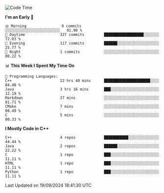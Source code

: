 <!--START_SECTION:waka-->
![Code Time](http://img.shields.io/badge/Code%20Time-39%20hrs%204%20mins-blue)

**I'm an Early 🐤** 

```text
🌞 Morning                9 commits           ░░░░░░░░░░░░░░░░░░░░░░░░░   01.98 % 
🌆 Daytime                327 commits         ██████████████████░░░░░░░   72.03 % 
🌃 Evening                117 commits         ██████░░░░░░░░░░░░░░░░░░░   25.77 % 
🌙 Night                  1 commits           ░░░░░░░░░░░░░░░░░░░░░░░░░   00.22 % 
```


📊 **This Week I Spent My Time On** 

```text
💬 Programming Languages: 
C++                      22 hrs 40 mins      █████████████████████░░░░   84.48 % 
Java                     3 hrs 16 mins       ███░░░░░░░░░░░░░░░░░░░░░░   12.19 % 
Markdown                 27 mins             ░░░░░░░░░░░░░░░░░░░░░░░░░   01.71 % 
CMake                    7 mins              ░░░░░░░░░░░░░░░░░░░░░░░░░   00.49 % 
C                        5 mins              ░░░░░░░░░░░░░░░░░░░░░░░░░   00.33 % 
```

**I Mostly Code in C++** 

```text
C++                      4 repos             ███████████░░░░░░░░░░░░░░   44.44 % 
Java                     2 repos             ██████░░░░░░░░░░░░░░░░░░░   22.22 % 
C                        1 repo              ███░░░░░░░░░░░░░░░░░░░░░░   11.11 % 
HTML                     1 repo              ███░░░░░░░░░░░░░░░░░░░░░░   11.11 % 
Python                   1 repo              ███░░░░░░░░░░░░░░░░░░░░░░   11.11 % 
```




 Last Updated on 19/09/2024 18:41:30 UTC
<!--END_SECTION:waka-->
